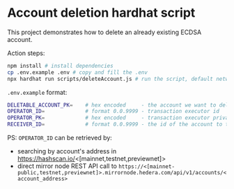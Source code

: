 # Account deletion hardhat script

This project demonstrates how to delete an already existing ECDSA account.

Action steps:

```bash
npm install # install dependencies
cp .env.example .env # copy and fill the .env
npx hardhat run scripts/deleteAccount.js # run the script, default network is testnet and can be changed by hardhat.config.js
```

`.env.example` format:
```bash
DELETABLE_ACCOUNT_PK=    # hex encoded     - the account we want to delete
OPERATOR_ID=             # format 0.0.9999 - transaction executor id
OPERATOR_PK=             # hex encoded     - transaction executor private key
RECEIVER_ID=             # format 0.0.9999 - the id of the account to transfer the remaining funds to
```

PS: `OPERATOR_ID` can be retrieved by:
- searching by account's address in https://hashscan.io/<[mainnet,testnet,previewnet]>
- direct mirror node REST API call to `https://<[mainnet-public,testnet,previewnet]>.mirrornode.hedera.com/api/v1/accounts/<account_address>`